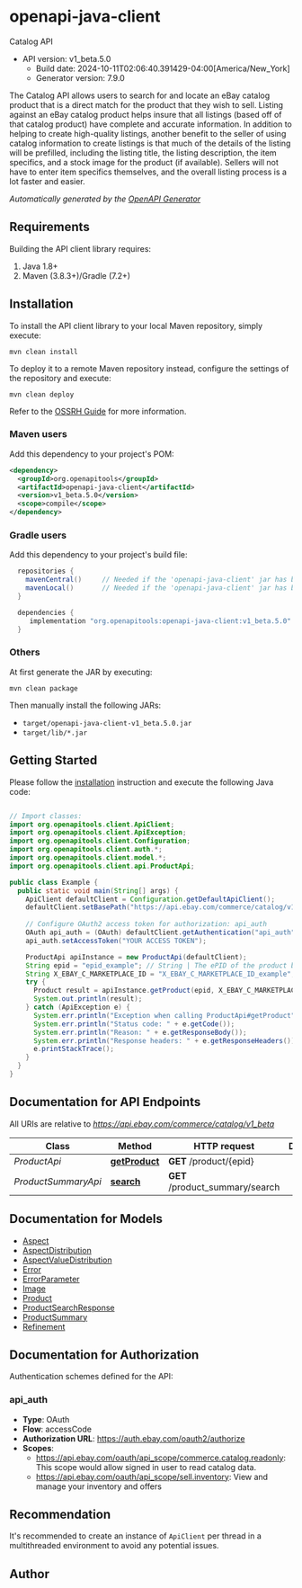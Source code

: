 # openapi-java-client

Catalog API
- API version: v1_beta.5.0
  - Build date: 2024-10-11T02:06:40.391429-04:00[America/New_York]
  - Generator version: 7.9.0

The Catalog API allows users to search for and locate an eBay catalog product that is a direct match for the product that they wish to sell. Listing against an eBay catalog product helps insure that all listings (based off of that catalog product) have complete and accurate information. In addition to helping to create high-quality listings, another benefit to the seller of using catalog information to create listings is that much of the details of the listing will be prefilled, including the listing title, the listing description, the item specifics, and a stock image for the product (if available). Sellers will not have to enter item specifics themselves, and the overall listing process is a lot faster and easier.


*Automatically generated by the [OpenAPI Generator](https://openapi-generator.tech)*


## Requirements

Building the API client library requires:
1. Java 1.8+
2. Maven (3.8.3+)/Gradle (7.2+)

## Installation

To install the API client library to your local Maven repository, simply execute:

```shell
mvn clean install
```

To deploy it to a remote Maven repository instead, configure the settings of the repository and execute:

```shell
mvn clean deploy
```

Refer to the [OSSRH Guide](http://central.sonatype.org/pages/ossrh-guide.html) for more information.

### Maven users

Add this dependency to your project's POM:

```xml
<dependency>
  <groupId>org.openapitools</groupId>
  <artifactId>openapi-java-client</artifactId>
  <version>v1_beta.5.0</version>
  <scope>compile</scope>
</dependency>
```

### Gradle users

Add this dependency to your project's build file:

```groovy
  repositories {
    mavenCentral()     // Needed if the 'openapi-java-client' jar has been published to maven central.
    mavenLocal()       // Needed if the 'openapi-java-client' jar has been published to the local maven repo.
  }

  dependencies {
     implementation "org.openapitools:openapi-java-client:v1_beta.5.0"
  }
```

### Others

At first generate the JAR by executing:

```shell
mvn clean package
```

Then manually install the following JARs:

* `target/openapi-java-client-v1_beta.5.0.jar`
* `target/lib/*.jar`

## Getting Started

Please follow the [installation](#installation) instruction and execute the following Java code:

```java

// Import classes:
import org.openapitools.client.ApiClient;
import org.openapitools.client.ApiException;
import org.openapitools.client.Configuration;
import org.openapitools.client.auth.*;
import org.openapitools.client.model.*;
import org.openapitools.client.api.ProductApi;

public class Example {
  public static void main(String[] args) {
    ApiClient defaultClient = Configuration.getDefaultApiClient();
    defaultClient.setBasePath("https://api.ebay.com/commerce/catalog/v1_beta");
    
    // Configure OAuth2 access token for authorization: api_auth
    OAuth api_auth = (OAuth) defaultClient.getAuthentication("api_auth");
    api_auth.setAccessToken("YOUR ACCESS TOKEN");

    ProductApi apiInstance = new ProductApi(defaultClient);
    String epid = "epid_example"; // String | The ePID of the product being requested. This value can be discovered by issuing the <b>search</b> method and examining the value of the <b>productSummaries.epid</b> field for the desired returned product summary.
    String X_EBAY_C_MARKETPLACE_ID = "X_EBAY_C_MARKETPLACE_ID_example"; // String | This method also uses the <code>X-EBAY-C-MARKETPLACE-ID</code> header to identify the seller's eBay marketplace. It is required for all marketplaces except EBAY_US, which is the default. <b>Note:</b> This method is limited to <code>EBAY_US</code>, <code>EBAY_AU</code>, <code>EBAY_CA</code>, and <code>EBAY_GB</code> values.
    try {
      Product result = apiInstance.getProduct(epid, X_EBAY_C_MARKETPLACE_ID);
      System.out.println(result);
    } catch (ApiException e) {
      System.err.println("Exception when calling ProductApi#getProduct");
      System.err.println("Status code: " + e.getCode());
      System.err.println("Reason: " + e.getResponseBody());
      System.err.println("Response headers: " + e.getResponseHeaders());
      e.printStackTrace();
    }
  }
}

```

## Documentation for API Endpoints

All URIs are relative to *https://api.ebay.com/commerce/catalog/v1_beta*

Class | Method | HTTP request | Description
------------ | ------------- | ------------- | -------------
*ProductApi* | [**getProduct**](docs/ProductApi.md#getProduct) | **GET** /product/{epid} | 
*ProductSummaryApi* | [**search**](docs/ProductSummaryApi.md#search) | **GET** /product_summary/search | 


## Documentation for Models

 - [Aspect](docs/Aspect.md)
 - [AspectDistribution](docs/AspectDistribution.md)
 - [AspectValueDistribution](docs/AspectValueDistribution.md)
 - [Error](docs/Error.md)
 - [ErrorParameter](docs/ErrorParameter.md)
 - [Image](docs/Image.md)
 - [Product](docs/Product.md)
 - [ProductSearchResponse](docs/ProductSearchResponse.md)
 - [ProductSummary](docs/ProductSummary.md)
 - [Refinement](docs/Refinement.md)


<a id="documentation-for-authorization"></a>
## Documentation for Authorization


Authentication schemes defined for the API:
<a id="api_auth"></a>
### api_auth

- **Type**: OAuth
- **Flow**: accessCode
- **Authorization URL**: https://auth.ebay.com/oauth2/authorize
- **Scopes**: 
  - https://api.ebay.com/oauth/api_scope/commerce.catalog.readonly:  This scope would allow signed in user to read catalog data.
  - https://api.ebay.com/oauth/api_scope/sell.inventory: View and manage your inventory and offers


## Recommendation

It's recommended to create an instance of `ApiClient` per thread in a multithreaded environment to avoid any potential issues.

## Author



